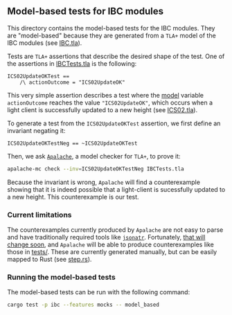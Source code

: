 ## Model-based tests for IBC modules

This directory contains the model-based tests for the IBC modules. They are "model-based" because they are generated from a `TLA+` model of the IBC modules (see [IBC.tla](IBC.tla)).

Tests are `TLA+` assertions that describe the desired shape of the test. One of the assertions in [IBCTests.tla](IBCTests.tla) is the following:

```tla
ICS02UpdateOKTest ==
    /\ actionOutcome = "ICS02UpdateOK"
```

This very simple assertion describes a test where the [model](IBC.tla) variable `actionOutcome` reaches the value `"ICS02UpdateOK"`, which occurs when a light client is successfully updated to a new height (see [ICS02.tla](ICS02.tla)).

To generate a test from the `ICS02UpdateOKTest` assertion, we first define an invariant negating it:
```tla
ICS02UpdateOKTestNeg == ~ICS02UpdateOKTest
```

Then, we ask [`Apalache`](https://apalache.informal.systems), a model checker for `TLA+`, to prove it:

```bash
apalache-mc check --inv=ICS02UpdateOKTestNeg IBCTests.tla
```

Because the invariant is wrong, `Apalache` will find a counterexample showing that it is indeed possible that a light-client is sucessfully updated to a new height. This counterexample is our test.

### Current limitations

The counterexamples currently produced by `Apalache` are not easy to parse and have traditionally required tools like [`jsonatr`](https://github.com/informalsystems/jsonatr). Fortunately, [that will change soon](https://github.com/informalsystems/apalache/issues/530), and `Apalache` will be able to produce counterexamples like those in [tests/](tests/).
These are currently generated manually, but can be easily mapped to Rust (see [step.rs](../../step.rs)).

### Running the model-based tests

The model-based tests can be run with the following command:
 
```bash
cargo test -p ibc --features mocks -- model_based
```
